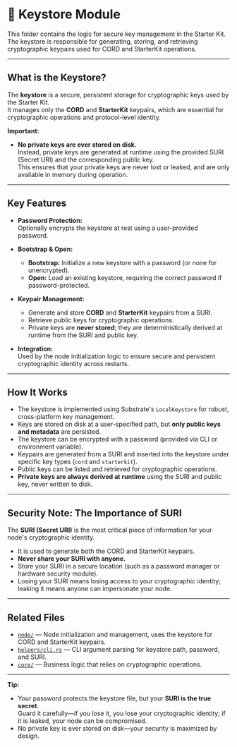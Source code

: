 # 🔑 Keystore Module

This folder contains the logic for secure key management in the Starter Kit.  
The keystore is responsible for generating, storing, and retrieving cryptographic keypairs used for CORD and StarterKit operations.

---

## What is the Keystore?

The **keystore** is a secure, persistent storage for cryptographic keys used by the Starter Kit.  
It manages only the **CORD** and **StarterKit** keypairs, which are essential for cryptographic operations and protocol-level identity.

**Important:**  
- **No private keys are ever stored on disk.**  
  Instead, private keys are generated at runtime using the provided SURI (Secret URI) and the corresponding public key.  
  This ensures that your private keys are never lost or leaked, and are only available in memory during operation.

---

## Key Features

- **Password Protection:**  
  Optionally encrypts the keystore at rest using a user-provided password.

- **Bootstrap & Open:**  
  - **Bootstrap:** Initialize a new keystore with a password (or none for unencrypted).
  - **Open:** Load an existing keystore, requiring the correct password if password-protected.

- **Keypair Management:**  
  - Generate and store **CORD** and **StarterKit** keypairs from a SURI.
  - Retrieve public keys for cryptographic operations.
  - Private keys are **never stored**; they are deterministically derived at runtime from the SURI and public key.

- **Integration:**  
  Used by the node initialization logic to ensure secure and persistent cryptographic identity across restarts.

---

## How It Works

- The keystore is implemented using Substrate's `LocalKeystore` for robust, cross-platform key management.
- Keys are stored on disk at a user-specified path, but **only public keys and metadata** are persisted.
- The keystore can be encrypted with a password (provided via CLI or environment variable).
- Keypairs are generated from a SURI and inserted into the keystore under specific key types (`cord` and `starterkit`).
- Public keys can be listed and retrieved for cryptographic operations.
- **Private keys are always derived at runtime** using the SURI and public key, never written to disk.

---

## Security Note: The Importance of SURI

The **SURI (Secret URI)** is the most critical piece of information for your node's cryptographic identity.  
- It is used to generate both the CORD and StarterKit keypairs.
- **Never share your SURI with anyone.**
- Store your SURI in a secure location (such as a password manager or hardware security module).
- Losing your SURI means losing access to your cryptographic identity; leaking it means anyone can impersonate your node.

---

## Related Files

- [`node/`](../node/) — Node initialization and management, uses the keystore for CORD and StarterKit keypairs.
- [`helpers/cli.rs`](../helpers/cli.rs) — CLI argument parsing for keystore path, password, and SURI.
- [`core/`](../core/) — Business logic that relies on cryptographic operations.

---

**Tip:**  
- Your password protects the keystore file, but your **SURI is the true secret**.  
  Guard it carefully—if you lose it, you lose your cryptographic identity; if it is leaked, your node can be compromised.
- No private key is ever stored on disk—your security is maximized by design.